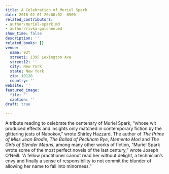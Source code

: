 ```yaml
---
title: A Celebration of Muriel Spark
date: 2018-02-01 20:00:02 -0500
related_contributors:
- author/muriel-spark.md
- author/rivka-galchen.md
show_time: false
description: ''
related_books: []
venue:
  name: 92Y
  street1: 1395 Lexington Ave
  street12: ''
  city: New York
  state: New York
  zip: 10128
  country: ''
website: ''
featured_image:
  file: ''
  caption: ''
draft: true

---
```

A tribute reading to celebrate the centenary of Muriel Spark, “whose wit produced effects and insights only matched in contemporary fiction by the glittering jests of Nabokov,” wrote Shirley Hazzard. The author of _The Prime of Miss Jean Brodie_, _The Ballad of Peckham Rye_, _Memento Mori_ and _The Girls of Slender Means_, among many other works of fiction, “Muriel Spark wrote some of the most perfect novels of the last century,” wrote Joseph O’Neill. “A fellow practitioner cannot read her without delight, a technician’s envy and finally a sense of responsibility to not commit the blunder of allowing her name to fall into minorness.”